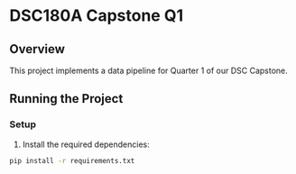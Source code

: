 # DSC180A Capstone Q1

## Overview
This project implements a data pipeline for Quarter 1 of our DSC Capstone.

## Running the Project

### Setup
1. Install the required dependencies:
```bash
pip install -r requirements.txt